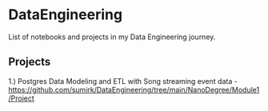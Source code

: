 # DataEngineering

List of notebooks and projects in my Data Engineering journey.

## Projects 

1.) Postgres Data Modeling and ETL with Song streaming event data - https://github.com/sumirk/DataEngineering/tree/main/NanoDegree/Module1/Project
